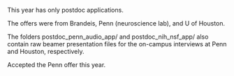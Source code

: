 This year has only postdoc applications.

The offers were from Brandeis, Penn (neuroscience lab), and U of Houston.

The folders postdoc_penn_audio_app/ and postdoc_nih_nsf_app/ also contain raw beamer presentation files for the on-campus interviews at Penn and Houston, respectively.

Accepted the Penn offer this year.